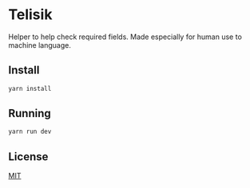 # Telisik
Helper to help check required fields. Made especially for human use to machine language.

## Install
```bash
yarn install
```

## Running
```bash
yarn run dev
```

## License
[MIT](https://choosealicense.com/licenses/mit/)
